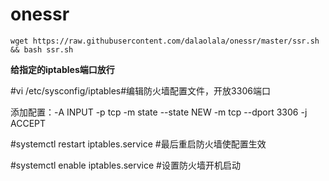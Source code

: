 # onessr

```
wget https://raw.githubusercontent.com/dalaolala/onessr/master/ssr.sh && bash ssr.sh
```

**给指定的iptables端口放行**

#vi /etc/sysconfig/iptables#编辑防火墙配置文件，开放3306端口

添加配置：-A INPUT -p tcp -m state --state NEW -m tcp --dport 3306 -j ACCEPT

#systemctl restart iptables.service 
#最后重启防火墙使配置生效

#systemctl enable iptables.service 
#设置防火墙开机启动
